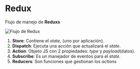 # Redux

Flujo de manejo de **Reduxs**

![Flujo de Redux](https://www.google.com/imgres?imgurl=https://d33wubrfki0l68.cloudfront.net/08d01ed85246d3ece01963408572f3f6dfb49d41/4bc12/assets/images/reduxasyncdataflowdiagram-d97ff38a0f4da0f327163170ccc13e80.gif&imgrefurl=https://platzi.com/clases/1613-redux/20653-explicacion-teorica-ciclo-completo-de-redux/&tbnid=ZhOxgS2UFT7uOM&vet=1&docid=8zvnrSQmAqczFM&w=1440&h=1080&source=sh/x/im)

1. **Store**: Contiene el _state_, (uno por aplicación).
1. **Dispatch**: Ejecuta una acción que actualizará el _state_.
1. **Action**: Objeto JS con 2 propiedades: _type_ y _payload_(datos).
1. **Subscribe**: Es un manejador de eventos para el _state_.
1. **Reducers**: Son funciones que gestionan los _actions_
